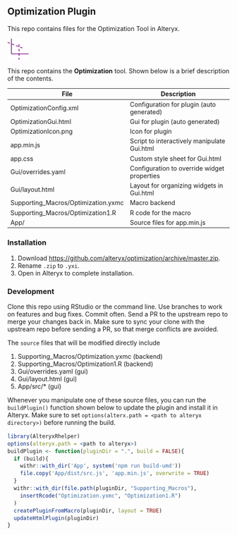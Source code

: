 ## Optimization Plugin

This repo contains files for the Optimization Tool in Alteryx.

<img src="OptimizationIcon.png" width=48 height=48></img> 

This repo contains the **Optimization** tool. Shown below is a brief description of the contents. 

| File                                 | Description                                       |
|--------------------------------------|---------------------------------------------------| 
| OptimizationConfig.xml               | Configuration for plugin (auto generated)         |
| OptimizationGui.html                 | Gui for plugin (auto generated)                   |
| OptimizationIcon.png                 | Icon for plugin                                   |
| app.min.js                           | Script to interactively manipulate Gui.html       |
| app.css                              | Custom style sheet for Gui.html                   |
| Gui/overrides.yaml                   | Configuration to override widget properties       |
| Gui/layout.html                      | Layout for organizing widgets in Gui.html         |
| Supporting_Macros/Optimization.yxmc  | Macro backend                                     |
| Supporting_Macros/Optimization1.R    | R code for the macro                              |
| App/                                 | Source files for app.min.js                       |


### Installation

1. Download https://github.com/alteryx/optimization/archive/master.zip.
2. Rename `.zip` to `.yxi`.
3. Open in Alteryx to complete installation.

### Development

Clone this repo using RStudio or the command line. Use branches to work on features and bug fixes. Commit often. Send a PR to the upstream repo to merge your changes back in. Make sure to sync your clone with the upstream repo before sending a PR, so that merge conflicts are avoided.

The `source` files that will be modified directly include

1. Supporting_Macros/Optimization.yxmc (backend)
2. Supporting_Macros/Optimization1.R   (backend)
3. Gui/overrides.yaml                  (gui)
4. Gui/layout.html                     (gui)
5. App/src/*                           (gui)

Whenever you manipulate one of these source files, you can run the `buildPlugin()` function shown below to update the plugin and install it in Alteryx. Make sure to set `options(alterx.path = <path to alteryx directory>)`  before running the build.

```r
library(AlteryxRhelper)
options(alteryx.path = <path to alteryx>)
buildPlugin <- function(pluginDir = ".", build = FALSE){
  if (build){
    withr::with_dir('App', system('npm run build-umd'))
    file.copy('App/dist/src.js', 'app.min.js', overwrite = TRUE)
  }
  withr::with_dir(file.path(pluginDir, "Supporting_Macros"), 
    insertRcode("Optimization.yxmc", "Optimization1.R")
  )
  createPluginFromMacro(pluginDir, layout = TRUE)
  updateHtmlPlugin(pluginDir)
}
```
